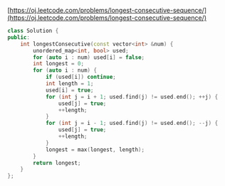 [https://oj.leetcode.com/problems/longest-consecutive-sequence/](https://oj.leetcode.com/problems/longest-consecutive-sequence/)

``` cpp
class Solution {
public:
	int longestConsecutive(const vector<int> &num) {
		unordered_map<int, bool> used;
		for (auto i : num) used[i] = false;
		int longest = 0;
		for (auto i : num) {
			if (used[i]) continue;
			int length = 1;
			used[i] = true;
			for (int j = i + 1; used.find(j) != used.end(); ++j) {
				used[j] = true;
				++length;
			}
			for (int j = i - 1; used.find(j) != used.end(); --j) {
				used[j] = true;
				++length;
			}
			longest = max(longest, length);
		}
		return longest;
	}
};
```
